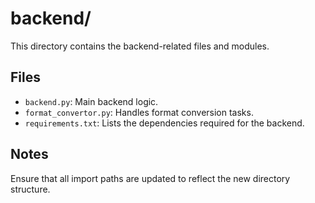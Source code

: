# backend/
This directory contains the backend-related files and modules.

## Files
- `backend.py`: Main backend logic.
- `format_convertor.py`: Handles format conversion tasks.
- `requirements.txt`: Lists the dependencies required for the backend.

## Notes
Ensure that all import paths are updated to reflect the new directory structure.

